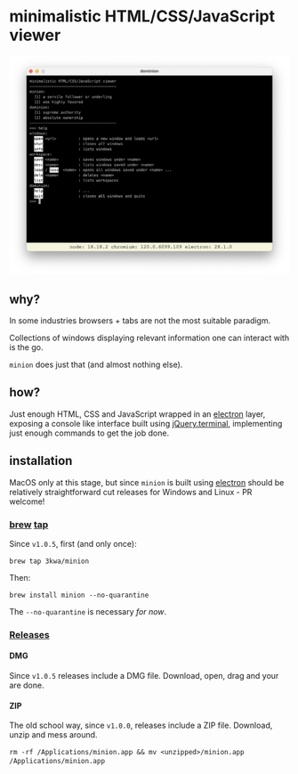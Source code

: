 # minimalistic HTML/CSS/JavaScript viewer

![dominion console](dominion.png)

## why?

In some industries browsers + tabs are not the most suitable paradigm.

Collections of windows displaying relevant information one can interact with is the go.

`minion` does just that (and almost nothing else).

## how?

Just enough HTML, CSS and JavaScript wrapped in an [electron](https://www.electronjs.org) layer, exposing a console like interface built using [jQuery.terminal](https://terminal.jcubic.pl), implementing just enough commands to get the job done.

## installation

MacOS only at this stage, but since `minion` is built using [electron](https://www.electronjs.org) should be relatively straightforward cut releases for Windows and Linux - PR welcome!

### [brew](https://brew.sh) [tap](https://github.com/3kwa/homebrew-minion)

Since `v1.0.5`, first (and only once):

    brew tap 3kwa/minion

Then:

    brew install minion --no-quarantine

The `--no-quarantine` is necessary _for now_.

### [Releases](https://github.com/3kwa/minion/releases)

#### DMG

Since `v1.0.5` releases include a DMG file. Download, open, drag and your are done.

#### ZIP

The old school way, since `v1.0.0`, releases include a ZIP file. Download, unzip and mess around.

    rm -rf /Applications/minion.app && mv <unzipped>/minion.app /Applications/minion.app
